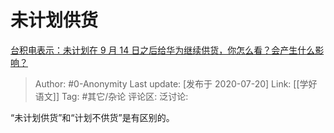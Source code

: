 # 未计划供货
[台积电表示：未计划在 9 月 14 日之后给华为继续供货，你怎么看？会产生什么影响？](https://www.zhihu.com/question/407254320/answer/1350180023)

> Author: #0-Anonymity
> Last update: [发布于 2020-07-20]
> Link: [[学好语文]]
> Tag: #其它/杂论
> 评论区:
> 泛讨论:

“未计划供货”和“计划不供货”是有区别的。
